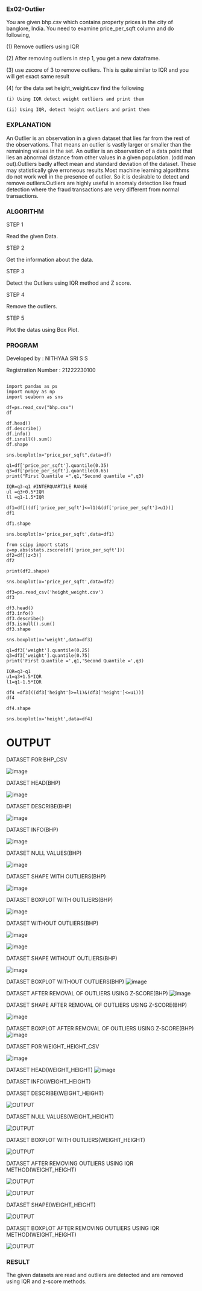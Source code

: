 ### Ex02-Outlier

You are given bhp.csv which contains property prices in the city of banglore, India. You need to examine price_per_sqft column and do following,

(1) Remove outliers using IQR 

(2) After removing outliers in step 1, you get a new dataframe.

(3) use zscore of 3 to remove outliers. This is quite similar to IQR and you will get exact same result

(4) for the data set height_weight.csv find the following

    (i) Using IQR detect weight outliers and print them

    (ii) Using IQR, detect height outliers and print them
### EXPLANATION

An Outlier is an observation in a given dataset that lies far from the rest of the observations. That means an outlier is vastly larger or smaller than the remaining values in the set. An outlier is an observation of a data point that lies an abnormal distance from other values in a given population. (odd man out).Outliers badly affect mean and standard deviation of the dataset. These may statistically give erroneous results.Most machine learning algorithms do not work well in the presence of outlier. So it is desirable to detect and remove outliers.Outliers are highly useful in anomaly detection like fraud detection where the fraud transactions are very different from normal transactions.

### ALGORITHM
STEP 1

Read the given Data.

STEP 2

Get the information about the data.

STEP 3

Detect the Outliers using IQR method and Z score.

STEP 4

Remove the outliers.

STEP 5

Plot the datas using Box Plot.

### PROGRAM

Developed by : NITHYAA SRI S S

Registration Number : 21222230100


```

import pandas as ps
import numpy as np
import seaborn as sns

df=ps.read_csv("bhp.csv")
df

df.head()
df.describe()
df.info()
df.isnull().sum()
df.shape

sns.boxplot(x="price_per_sqft",data=df)

q1=df['price_per_sqft'].quantile(0.35)
q3=df['price_per_sqft'].quantile(0.65)
print("First Quantile =",q1,"Second quantile =",q3)

IQR=q3-q1 #INTERQUARTILE RANGE
ul =q3+0.5*IQR
ll =q1-1.5*IQR

df1=df[((df['price_per_sqft']<=l1)&(df['price_per_sqft']>u1))]
df1

df1.shape

sns.boxplot(x='price_per_sqft',data=df1)

from scipy import stats
z=np.abs(stats.zscore(df['price_per_sqft']))
df2=df[(z<3)]
df2

print(df2.shape)

sns.boxplot(x='price_per_sqft',data=df2)

df3=ps.read_csv('height_weight.csv')
df3

df3.head()
df3.info()
df3.describe()
df3.isnull().sum()
df3.shape

sns.boxplot(x='weight',data=df3)

q1=df3['weight'].quantile(0.25)
q3=df3['weight'].quantile(0.75)
print('First Quantile =',q1,'Second Quantile =',q3)

IQR=q3-q1
u1=q3+1.5*IQR
l1=q1-1.5*IQR

df4 =df3[((df3['height']>=l1)&(df3['height']<=u1))]
df4

df4.shape

sns.boxplot(x='height',data=df4)

```

# OUTPUT

DATASET FOR BHP_CSV

![image](https://user-images.githubusercontent.com/119122478/226989063-14bdde0a-5135-4aa7-b9b8-93a4f616045b.png)

DATASET HEAD(BHP)

![image](https://user-images.githubusercontent.com/119122478/226989063-14bdde0a-5135-4aa7-b9b8-93a4f616045b.png)

DATASET DESCRIBE(BHP)

![image](https://user-images.githubusercontent.com/119122478/226989266-64ac4d6a-f569-4275-a1b8-ef4e65c01dc4.png)

DATASET INFO(BHP)

![image](https://user-images.githubusercontent.com/119122478/226989461-4f5c96bb-7b40-46ad-8d1e-8435a2de7112.png)

DATASET NULL VALUES(BHP)

![image](https://user-images.githubusercontent.com/119122478/226989690-7839803a-776f-4b3f-9a55-071529591f93.png)

DATASET SHAPE WITH OUTLIERS(BHP)

![image](https://user-images.githubusercontent.com/119122478/226989802-5cbdd8a5-0677-4ea3-baeb-a1cc491f4145.png)

DATASET BOXPLOT WITH OUTLIERS(BHP)

![image](https://user-images.githubusercontent.com/119122478/226989950-e0a6220e-f291-40f6-bbb2-49e69d89ed96.png)

DATASET WITHOUT OUTLIERS(BHP)

![image](https://user-images.githubusercontent.com/119122478/226990067-031960e2-0653-4972-aa8d-e6d2f5f48815.png)

![image](https://user-images.githubusercontent.com/119122478/226990187-d0b3c45a-7c65-472b-a376-8e2da79d98b3.png)

DATASET SHAPE WITHOUT OUTLIERS(BHP)

![image](https://user-images.githubusercontent.com/119122478/226990398-72ce7796-0182-4f15-b3e0-07585f4514f6.png)


DATASET BOXPLOT WITHOUT OUTLIERS(BHP)
![image](https://user-images.githubusercontent.com/119122478/226990513-6ad72c55-5dc3-45f5-924c-70d60eb9617b.png)


DATASET AFTER REMOVAL OF OUTLIERS USING Z-SCORE(BHP)
![image](https://user-images.githubusercontent.com/119122478/226990568-381d8e66-282c-443f-8e79-ffa06aaffb30.png)


DATASET SHAPE AFTER REMOVAL OF OUTLIERS USING Z-SCORE(BHP)
 
![image](https://user-images.githubusercontent.com/119122478/226990681-c08837e9-af17-42b6-a748-1836fe1a5698.png)


DATASET BOXPLOT AFTER REMOVAL OF OUTLIERS USING Z-SCORE(BHP)
![image](https://user-images.githubusercontent.com/119122478/226990778-6ad63f6c-cacb-45d0-ba4a-f76ec2bb11b6.png)


DATASET FOR WEIGHT_HEIGHT_CSV

![image](https://user-images.githubusercontent.com/119122478/226990885-b4465adb-0319-435d-85d2-4e06b48aa65b.png)


DATASET HEAD(WEIGHT_HEIGHT)
![image](https://user-images.githubusercontent.com/119122478/226991016-bf777891-16b8-468a-96bb-86223333b9b1.png)


DATASET INFO(WEIGHT_HEIGHT)



DATASET DESCRIBE(WEIGHT_HEIGHT)

![OUTPUT](dataset18.png)

DATASET NULL VALUES(WEIGHT_HEIGHT)

![OUTPUT](dataset19.png)

DATASET BOXPLOT WITH OUTLIERS(WEIGHT_HEIGHT)

![OUTPUT](dataset%2020.png)

DATASET AFTER REMOVING OUTLIERS USING IQR METHOD(WEIGHT_HEIGHT)

![OUTPUT](dataset%2021.png)

![OUTPUT](dataset%2022.png)

DATASET SHAPE(WEIGHT_HEIGHT)

![OUTPUT](dataset%2023.png)

DATASET BOXPLOT AFTER REMOVING OUTLIERS USING IQR METHOD(WEIGHT_HEIGHT)

![OUTPUT](dataset24.png)


### RESULT

The given datasets are read and outliers are detected and are removed using IQR and z-score methods.











